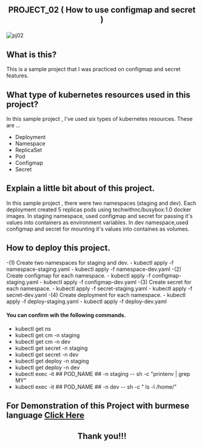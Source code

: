 ## <p align="center"> PROJECT_02 ( How to use configmap and secret ) </p>

![pj02](https://user-images.githubusercontent.com/120474799/216384544-f2321cb1-d638-47d8-b484-3f69708291ef.png)

## What is this?
This is a sample project that I was practiced on configmap and secret features.

## What type of kubernetes resources used in this project?
In this sample project , I've used six types of kubernetes resources. These are  ...
- Deployment
- Namespace
- ReplicaSet
- Pod
- Configmap
- Secret

## Explain a little bit about of this project.
In this sample project , there were two namespaces (staging and dev).
Each deployment created 5 replicas pods using techwithnc/busybox:1.0 docker images.
In staging namespace, used configmap and secret for passing it's values into containers as environment variables.
In dev namespace,used configmap and secret for mounting it's values into containes as volumes.

## How to deploy this project.
-(1) Create two namespaces for staging and dev.
    - kubectl apply -f namespace-staging.yaml
    - kubectl apply -f namespace-dev.yaml
-(2) Create configmap for each namespace.
    - kubectl apply -f configmap-staging.yaml
    - kubectl apply -f configmap-dev.yaml
-(3) Create secret for each namespace.
    - kubectl apply -f secret-staging.yaml
    - kubectl apply -f secret-dev.yaml
-(4) Create deployment for each namespace.
    - kubectl apply -f deploy-staging.yaml
    - kubectl apply -f deploy-dev.yaml

#### You can confirm wih the following commands.
- kubectl get ns
- kubectl get cm -n staging
- kubectl get cm -n dev
- kubectl get secret -n staging
- kubectl get secret -n dev
- kubectl get deploy -n staging
- kubectl get deploy -n dev
- kubectl exec -it ## POD_NAME ## -n staging -- sh -c "printenv | grep MY"
- kubectl exec -it ## POD_NAME ## -n dev -- sh -c " ls -l /home/"

##  For Demonstration of this Project with burmese language <a href="YOUTUBE_LINK">Click Here</a>

## <p align="center">  Thank you!!! </p>